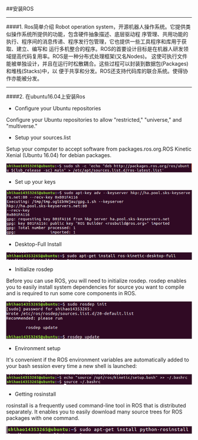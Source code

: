 ##安装ROS
***
####1. Ros简单介绍
Robot operation system，开源机器人操作系统。它提供类似操作系统所提供的功能，包含硬件抽象描述、底层驱动程
序管理、共用功能的执行、程序间的消息传递、程序发行包管理，它也提供一些工具程序和库用于获取、建立、编写和
运行多机整合的程序。ROS的首要设计目标是在机器人研发领域提高代码复用率。ROS是一种分布式处理框架(又名Nodes)。
这使可执行文件能被单独设计，并且在运行时松散耦合。这些过程可以封装到数据包(Packages)和堆栈(Stacks)中，以
便于共享和分发。ROS还支持代码库的联合系统。使得协作亦能被分发。
***
####2. 在ubuntu16.04上安装Ros
* Configure your Ubuntu repositories

Configure your Ubuntu repositories to allow "restricted," "universe," and "multiverse." 

* Setup your sources.list

Setup your computer to accept software from packages.ros.org.ROS Kinetic Xenial (Ubuntu 16.04) for debian packages. 

![pic1](https://raw.githubusercontent.com/SHIHAOWZ/ES2016_14353265/master/assignment_lab5/pic/pic1.png)

* Set up your keys

![pig2](https://raw.githubusercontent.com/SHIHAOWZ/ES2016_14353265/master/assignment_lab5/pic/pic2.png)

* Desktop-Full Install

![pig3](https://raw.githubusercontent.com/SHIHAOWZ/ES2016_14353265/master/assignment_lab5/pic/pic3.png)

* Initialize rosdep

Before you can use ROS, you will need to initialize rosdep. rosdep enables you to easily install system dependencies for source you want to compile and is required to run some core components in ROS. 

![pig4](https://raw.githubusercontent.com/SHIHAOWZ/ES2016_14353265/master/assignment_lab5/pic/pic4.png)

* Environment setup

It's convenient if the ROS environment variables are automatically added to your bash session every time a new shell is launched: 

![pig5](https://raw.githubusercontent.com/SHIHAOWZ/ES2016_14353265/master/assignment_lab5/pic/pic5.png)

* Getting rosinstall

rosinstall is a frequently used command-line tool in ROS that is distributed separately. It enables you to easily download many source trees for ROS packages with one command. 

![pig6](https://raw.githubusercontent.com/SHIHAOWZ/ES2016_14353265/master/assignment_lab5/pic/pic6.png)


